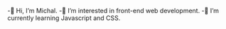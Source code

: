 -👋 Hi, I’m Michal.
-👀 I’m interested in front-end web development.
-🌱 I’m currently learning Javascript and CSS.

